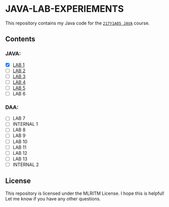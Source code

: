 # JAVA-LAB-EXPERIEMENTS
This repository contains my Java code for the [`217Y1A05 JAVA`](https://github.com/srinu2003/217Y1A05C0-JAVA) course.

## Contents
### JAVA:
- [x] [LAB 1](https://github.com/srinu2003/217Y1A05C0-JAVA)
- [ ] [LAB 2](https://github.com/srinu2003/217Y1A05C0-JAVA/tree/main/LAB%202)
- [ ] [LAB 3](https://github.com/srinu2003/217Y1A05C0-JAVA/tree/main/LAB%203)
- [ ] [LAB 4](https://github.com/srinu2003/217Y1A05C0-JAVA/tree/main/LAB%204)
- [ ] [LAB 5](https://github.com/srinu2003/217Y1A05C0-JAVA/tree/main/LAB%205)
- [ ] LAB 6
### DAA:
- [ ] LAB 7
- [ ] INTERNAL 1
- [ ] LAB 8
- [ ] LAB 9
- [ ] LAB 10
- [ ] LAB 11
- [ ] LAB 12
- [ ] LAB 13
- [ ] INTERNAL 2
## License

This repository is licensed under the MLRITM License.
I hope this is helpful! Let me know if you have any other questions.
